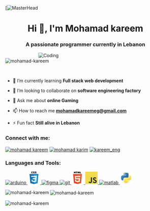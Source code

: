 [![MasterHead](https://cdn.csswinner.com/images/profiles/2016/dec/210947004.jpg)
<h1 align="center">Hi 👋, I'm Mohamad kareem</h1>
<h3 align="center">A passionate programmer currently in Lebanon</h3>
<img align="right" alt="Coding" width="400"  src="https://i.pinimg.com/originals/e4/26/70/e426702edf874b181aced1e2fa5c6cde.gif">
<p align="left"> <img src="https://komarev.com/ghpvc/?username=mohamad-kareem&label=Profile%20views&color=0e75b6&style=flat" alt="mohamad-kareem" /> </p>

<p align="left"> <a href="https://twitter.com/" target="blank"><img src="https://img.shields.io/twitter/follow/?logo=twitter&style=for-the-badge" alt="" /></a> </p>

- 🌱 I’m currently learning **Full stack web development**

- 👯 I’m looking to collaborate on **software engineering factory**

- 💬 Ask me about **online Gaming**

- 📫 How to reach me **mohamadkareemeg@gmail.com**

- ⚡ Fun fact **Still alive in Lebanon**

<h3 align="left">Connect with me:</h3>
<p align="left">
<a href="https://linkedin.com/in/mohamad kareem" target="blank"><img align="center" src="https://raw.githubusercontent.com/rahuldkjain/github-profile-readme-generator/master/src/images/icons/Social/linked-in-alt.svg" alt="mohamad kareem" height="30" width="40" /></a>
<a href="https://fb.com/mohamad karim" target="blank"><img align="center" src="https://raw.githubusercontent.com/rahuldkjain/github-profile-readme-generator/master/src/images/icons/Social/facebook.svg" alt="mohamad karim" height="30" width="40" /></a>
<a href="https://www.leetcode.com/kareem_eng" target="blank"><img align="center" src="https://raw.githubusercontent.com/rahuldkjain/github-profile-readme-generator/master/src/images/icons/Social/leet-code.svg" alt="kareem_eng" height="30" width="40" /></a>
</p>

<h3 align="left">Languages and Tools:</h3>
<p align="left"> <a href="https://www.arduino.cc/" target="_blank" rel="noreferrer"> <img src="https://cdn.worldvectorlogo.com/logos/arduino-1.svg" alt="arduino" width="40" height="40"/> </a> <a href="https://www.w3schools.com/css/" target="_blank" rel="noreferrer"> <img src="https://raw.githubusercontent.com/devicons/devicon/master/icons/css3/css3-original-wordmark.svg" alt="css3" width="40" height="40"/> </a> <a href="https://www.figma.com/" target="_blank" rel="noreferrer"> <img src="https://www.vectorlogo.zone/logos/figma/figma-icon.svg" alt="figma" width="40" height="40"/> </a> <a href="https://git-scm.com/" target="_blank" rel="noreferrer"> <img src="https://www.vectorlogo.zone/logos/git-scm/git-scm-icon.svg" alt="git" width="40" height="40"/> </a> <a href="https://www.w3.org/html/" target="_blank" rel="noreferrer"> <img src="https://raw.githubusercontent.com/devicons/devicon/master/icons/html5/html5-original-wordmark.svg" alt="html5" width="40" height="40"/> </a> <a href="https://developer.mozilla.org/en-US/docs/Web/JavaScript" target="_blank" rel="noreferrer"> <img src="https://raw.githubusercontent.com/devicons/devicon/master/icons/javascript/javascript-original.svg" alt="javascript" width="40" height="40"/> </a> <a href="https://www.mathworks.com/" target="_blank" rel="noreferrer"> <img src="https://upload.wikimedia.org/wikipedia/commons/2/21/Matlab_Logo.png" alt="matlab" width="40" height="40"/> </a> <a href="https://www.python.org" target="_blank" rel="noreferrer"> <img src="https://raw.githubusercontent.com/devicons/devicon/master/icons/python/python-original.svg" alt="python" width="40" height="40"/> </a> </p>

<p><img align="left" src="https://github-readme-stats.vercel.app/api/top-langs?username=mohamad-kareem&show_icons=true&locale=en&layout=compact" alt="mohamad-kareem" /></p>

<p>&nbsp;<img align="center" src="https://github-readme-stats.vercel.app/api?username=mohamad-kareem&show_icons=true&locale=en" alt="mohamad-kareem" /></p>

<p><img align="center" src="https://github-readme-streak-stats.herokuapp.com/?user=mohamad-kareem&" alt="mohamad-kareem" /></p>
